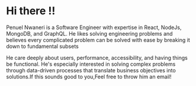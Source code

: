  <h1> Hi there !!</h1> 

<P>Penuel Nwaneri is a  Software Engineer with expertise in React, NodeJs, MongoDB, and GraphQL. He likes solving engineering problems and believes every complicated problem can be solved with ease by breaking it down to fundamental subsets</p>

<P> He care deeply about users, performance, accessibility, and having things be functional. He's especially interested in solving complex problems through data-driven processes that translate business objectives into solutions.If this sounds good to you,Feel free to throw him an email!


 



<!--
**PenuelCodes/PenuelCodes** is a ✨ _special_ ✨ repository because its `README.md` (this file) appears on your GitHub profile.

Here are some ideas to get you started:

- 🔭 I’m currently working on ...
- 🌱 I’m currently learning ...
- 👯 I’m looking to collaborate on ...
- 🤔 I’m looking for help with ...
- 💬 Ask me about ...
- 📫 How to reach me: ...
- 😄 Pronouns: ...
- ⚡ Fun fact: ...
-->

